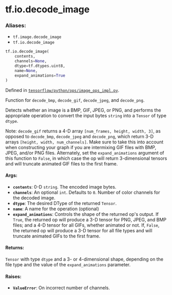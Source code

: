 <div itemscope itemtype="http://developers.google.com/ReferenceObject">
<meta itemprop="name" content="tf.io.decode_image" />
<meta itemprop="path" content="Stable" />
</div>

# tf.io.decode_image

### Aliases:

* `tf.image.decode_image`
* `tf.io.decode_image`

``` python
tf.io.decode_image(
    contents,
    channels=None,
    dtype=tf.dtypes.uint8,
    name=None,
    expand_animations=True
)
```



Defined in [`tensorflow/python/ops/image_ops_impl.py`](/code/stable/tensorflow/python/ops/image_ops_impl.py).

Function for `decode_bmp`, `decode_gif`, `decode_jpeg`, and `decode_png`.

Detects whether an image is a BMP, GIF, JPEG, or PNG, and performs the
appropriate operation to convert the input bytes `string` into a `Tensor`
of type `dtype`.

Note: `decode_gif` returns a 4-D array `[num_frames, height, width, 3]`, as
opposed to `decode_bmp`, `decode_jpeg` and `decode_png`, which return 3-D
arrays `[height, width, num_channels]`. Make sure to take this into account
when constructing your graph if you are intermixing GIF files with BMP, JPEG,
and/or PNG files. Alternately, set the `expand_animations` argument of this
function to `False`, in which case the op will return 3-dimensional tensors
and will truncate animated GIF files to the first frame.

#### Args:

* <b>`contents`</b>: 0-D `string`. The encoded image bytes.
* <b>`channels`</b>: An optional `int`. Defaults to `0`. Number of color channels for
    the decoded image.
* <b>`dtype`</b>: The desired DType of the returned `Tensor`.
* <b>`name`</b>: A name for the operation (optional)
* <b>`expand_animations`</b>: Controls the shape of the returned op's output. If
    `True`, the returned op will produce a 3-D tensor for PNG, JPEG, and BMP
    files; and a 4-D tensor for all GIFs, whether animated or not. If,
    `False`, the returned op will produce a 3-D tensor for all file types and
    will truncate animated GIFs to the first frame.


#### Returns:

`Tensor` with type `dtype` and a 3- or 4-dimensional shape, depending on
the file type and the value of the `expand_animations` parameter.


#### Raises:

* <b>`ValueError`</b>: On incorrect number of channels.